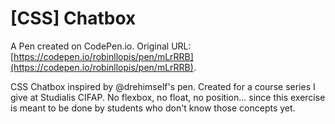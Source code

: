 # [CSS] Chatbox

A Pen created on CodePen.io. Original URL: [https://codepen.io/robinllopis/pen/mLrRRB](https://codepen.io/robinllopis/pen/mLrRRB).

CSS Chatbox inspired by @drehimself's pen. Created for a course series I give at Studialis CIFAP. No flexbox, no float, no position... since this exercise is meant to be done by students who don't know those concepts yet.